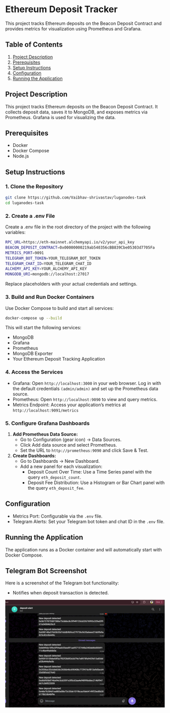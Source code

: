 # Ethereum Deposit Tracker

This project tracks Ethereum deposits on the Beacon Deposit Contract and provides metrics for visualization using Prometheus and Grafana.

## Table of Contents

1. [Project Description](#project-description)
2. [Prerequisites](#prerequisites)
3. [Setup Instructions](#setup-instructions)
4. [Configuration](#configuration)
5. [Running the Application](#running-the-application)

## Project Description

This project tracks Ethereum deposits on the Beacon Deposit Contract. It collects deposit data, saves it to MongoDB, and exposes metrics via Prometheus. Grafana is used for visualizing the data.

## Prerequisites

- Docker
- Docker Compose
- Node.js

## Setup Instructions

### 1. Clone the Repository

```bash
git clone https://github.com/Vaibhav-shrivastav/luganodes-task
cd luganodes-task
```

### 2. Create a .env File

Create a .env file in the root directory of the project with the following variables:

```bash
RPC_URL=https://eth-mainnet.alchemyapi.io/v2/your_api_key
BEACON_DEPOSIT_CONTRACT=0x00000000219ab540356cBB839Cbe05303d7705Fa
METRICS_PORT=9091
TELEGRAM_BOT_TOKEN=YOUR_TELEGRAM_BOT_TOKEN
TELEGRAM_CHAT_ID=YOUR_TELEGRAM_CHAT_ID
ALCHEMY_API_KEY=YOUR_ALCHEMY_API_KEY
MONGODB_URI=mongodb://localhost:27017
```

Replace placeholders with your actual credentials and settings.

### 3. Build and Run Docker Containers

Use Docker Compose to build and start all services:

```bash
docker-compose up --build
```

This will start the following services:

- MongoDB
- Grafana
- Prometheus
- MongoDB Exporter
- Your Ethereum Deposit Tracking Application

### 4. Access the Services

- Grafana: Open `http://localhost:3000` in your web browser. Log in with the default credentials `(admin/admin)` and set up the Prometheus data source.
- Prometheus: Open `http://localhost:9090` to view and query metrics.
- Metrics Endpoint: Access your application’s metrics at `http://localhost:9091/metrics`

### 5. Configure Grafana Dashboards

1. **Add Prometheus Data Source:**
   - Go to Configuration (gear icon) -> Data Sources.
   - Click Add data source and select Prometheus.
   - Set the URL to `http://prometheus:9090` and click Save & Test.
2. **Create Dashboards:**
   - Go to Dashboards -> New Dashboard.
   - Add a new panel for each visualization:
     - Deposit Count Over Time: Use a Time Series panel with the query `eth_deposit_count`.
     - Deposit Fee Distribution: Use a Histogram or Bar Chart panel with the query `eth_deposit_fee`.

## Configuration

- Metrics Port: Configurable via the `.env` file.
- Telegram Alerts: Set your Telegram bot token and chat ID in the `.env` file.

## Running the Application

The application runs as a Docker container and will automatically start with Docker Compose.

## Telegram Bot Screenshot

Here is a screenshot of the Telegram bot functionality:
- Notifies when deposit transaction is detected.

![Telegram Bot Screenshot](./assets/telegram_alert.png)


